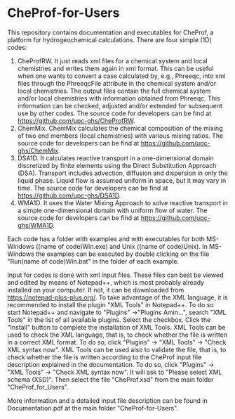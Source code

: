 # CheProf-for-Users
This repository contains documentation and executables for CheProf, a platform for hydrogeochemical calculations. There are four simple (1D) codes: 
1. CheProfRW. It just reads xml files for a chemical system and local chemistries and writes them again in xml format. This can be useful when one wants to convert a case calculated by, e.g., Phreeqc, into xml files through the PhreeqcFile attribute in the chemical system and/or local chemistries. The output files contain the full chemical system and/or local chemistries with information obtained from Phreeqc. This information can be checked, adjusted and/or extended for subsequent use by other codes. The source code for developers can be find at https://github.com/upc-ghs/CheProfRW.
2. ChemMix. ChemMix calculates the chemical composition of the mixing of two end members (local chemistries) with various mixing ratios.  The source code for developers can be find at https://github.com/upc-ghs/ChemMix.
3. DSA1D. It calculates reactive transport in a one-dimensional domain discretized by finite elements using the Direct Substitution Approach (DSA). Transport includes advection, diffusion and dispersion in only the liquid phase. Liquid flow is assumed uniform in space, but it may vary in time. The source code for developers can be find at https://github.com/upc-ghs/DSA1D.
4. WMA1D. It uses the Water Mixing Approach to solve reactive transport in a simple one-dimensional domain with uniform flow of water. The source code for developers can be find at https://github.com/upc-ghs/WMA1D.

Each code has a folder with examples and with executables for both MS-Windows ((name of code)Win.exe) and Unix ((name of code)Unix). In MS-Windows the examples can be executed by double clicking on the file "Run(name of code)Win.bat" in the folder of each example.

Input for codes is done with xml input files. These files can best be viewed and edited by means of Notepad++, which is most probably already installed on your computer. If not, it can be downloaded from https://notepad-plus-plus.org/. To take advantage of the XML language, it is recommended to install the plugin "XML Tools" in Notepad++. To do so start Notepad++ and navigate to "Plugins" ->"Plugins Amin...", search "XML Tools" in the list of all available plugins. Select the checkbox. Click the "Install" button to complete the installation of XML Tools. XML Tools can be used to check the XML language, that is, to check whether the file is written in a correct XML format. To do so, click "Plugins" -> "XML Tools" -> "Check XML syntax now". XML Tools can be used also to validate the file, that is, to check whether the file is written according to the CheProf input file description explained in the documentation. To do so, click "Plugins" -> "XML Tools" -> "Check XML syntax now". It will ask to "Please select XML schema (XSD)". Then select the file "CheProf.xsd" from the main folder "CheProf_for_Users".

More information and a detailed input file description can be found in Documentation.pdf at the main folder "CheProf-for-Users".
